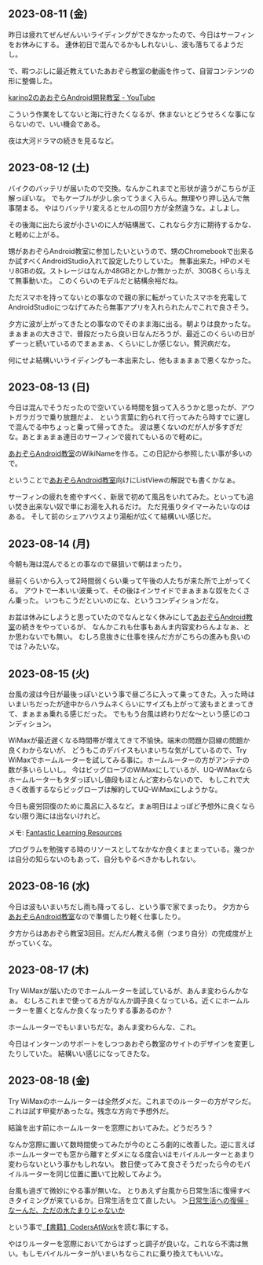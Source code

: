 ## 2023-08-11 (金)

昨日は疲れてぜんぜんいいライディングができなかったので、今日はサーフィンをお休みにする。
連休初日で混んでるかもしれないし、波も落ちてるようだし。

で、暇つぶしに最近教えていたあおぞら教室の動画を作って、自習コンテンツの形に整備した。

[karino2のあおぞらAndroid開発教室 - YouTube](https://www.youtube.com/playlist?list=PL3J_mLcl4YCdi2bLHtynt7Ohni1_NQJiF)

こういう作業をしてないと海に行きたくなるが、休まないとどうせろくな事にならないので、いい機会である。

夜は大河ドラマの続きを見るなど。

## 2023-08-12 (土)

バイクのバッテリが届いたので交換。なんかこれまでと形状が違うがこちらが正解っぽいな。
でもケーブルが少し余ってうまく入らん。無理やり押し込んで無事閉まる。
やはりバッテリ変えるとセルの回り方が全然違うな。よしよし。

その後海に出たら波が小さいのに人が結構居て、これなら夕方に期待するかな、と軽めに上がる。

甥があおぞらAndroid教室に参加したいというので、甥のChromebookで出来るか試すべくAndroidStudio入れて設定したりしていた。
無事出来た。HPのメモリ8GBの奴。ストレージはなんか48GBとかしか無かったが、30GBくらい与えて無事動いた。
このくらいのモデルだと結構余裕だね。

ただスマホを持ってないとの事なので親の家に転がっていたスマホを充電してAndroidStudioにつなげてみたら無事アプリを入れられたんでこれで良さそう。

夕方に波が上がってきたとの事なのでそのまま海に出る。朝よりは良かったな。
まぁまぁの大きさで、普段だったら良い日なんだろうが、最近このくらいの日がずーっと続いているのでまぁまぁ、くらいにしか感じない。贅沢病だな。

何にせよ結構いいライディングも一本出来たし、他もまぁまぁで悪くなかった。

## 2023-08-13 (日)

今日は混んでそうだったので空いている時間を狙って入ろうかと思ったが、アウトガラガラで乗り放題だよ、
という言葉に釣られて行ってみたら時すでに遅しで混んでる中ちょっと乗って帰ってきた。
波は悪くないのだが人が多すぎだな。あとまぁまぁ連日のサーフィンで疲れてもいるので軽めに。

[あおぞらAndroid教室](%E3%81%82%E3%81%8A%E3%81%9E%E3%82%89Android%E6%95%99%E5%AE%A4)のWikiNameを作る。この日記から参照したい事が多いので。

ということで[あおぞらAndroid教室](%E3%81%82%E3%81%8A%E3%81%9E%E3%82%89Android%E6%95%99%E5%AE%A4)向けにListViewの解説でも書くかなぁ。

サーフィンの疲れを癒やすべく、新居で初めて風呂をいれてみた。といっても追い焚き出来ない奴で単にお湯を入れるだけ。
ただ見張りタイマーみたいなのはある。
そして前のシェアハウスより湯船が広くて結構いい感じだ。

## 2023-08-14 (月)

今朝も海は混んでるとの事なので昼狙いで朝はまったり。

昼前くらいから入って2時間弱くらい乗って午後の人たちが来た所で上がってくる。
アウトで一本いい波乗って、その後はインサイドでまぁまぁな奴をたくさん乗った。
いつもこうだといいのにな、というコンディションだな。

お盆は休みにしようと思っていたのでなんとなく休みにして[あおぞらAndroid教室](%E3%81%82%E3%81%8A%E3%81%9E%E3%82%89Android%E6%95%99%E5%AE%A4)の続きをやっているが、
なんかこれも仕事もあんま内容変わらんよなぁ、とか思わないでも無い。
むしろ息抜きに仕事を挟んだ方がこちらの進みも良いのでは？みたいな。

## 2023-08-15 (火)

台風の波は今日が最後っぽいという事で昼ごろに入って乗ってきた。入った時はいまいちだったが途中からハラムネくらいにサイズも上がって波もまとまってきて、まぁまぁ乗れる感じだった。
でももう台風は終わりだな〜という感じのコンディション。

WiMaxが最近遅くなる時間帯が増えてきて不愉快。端末の問題か回線の問題か良くわからないが、
どうもこのデバイスもいまいちな気がしているので、Try WiMaxでホームルーターを試してみる事に。ホームルーターの方がアンテナの数が多いらしいし。
今はビッグローブのWiMaxにしているが、UQ-WiMaxならホームルーターもタダっぽいし値段もほとんど変わらないので、
もしこれで大きく改善するならビッグローブは解約してUQ-WiMaxにしようかな。

今日も疲労回復のために風呂に入るなど。まぁ明日はよっぽど予想外に良くならない限り海には出ないけれど。

メモ: [Fantastic Learning Resources](https://matklad.github.io/2023/08/06/fantastic-learning-resources.html)

プログラムを勉強する時のリソースとしてなかなか良くまとまっている。幾つかは自分の知らないのもあって、自分もやるべきかもしれない。

## 2023-08-16 (水)

今日は波もいまいちだし雨も降ってるし、という事で家でまったり。
夕方から[あおぞらAndroid教室](%E3%81%82%E3%81%8A%E3%81%9E%E3%82%89Android%E6%95%99%E5%AE%A4)なので準備したり軽く仕事したり。

夕方からはあおぞら教室3回目。だんだん教える側（つまり自分）の完成度が上がっていくな。

## 2023-08-17 (木)

Try WiMaxが届いたのでホームルーターを試しているが、あんま変わらんかなぁ。
むしろこれまで使ってる方がなんか調子良くなっている。近くにホームルーターを置くとなんか良くなったりする事あるのか？

ホームルーターでもいまいちだな。あんま変わらんな、これ。

今日はインターンのサポートをしつつあおぞら教室のサイトのデザインを変更したりしていた。
結構いい感じになってきたな。

## 2023-08-18 (金)

Try WiMaxのホームルーターは全然ダメだ。これまでのルーターの方がマシだ。これは試す甲斐があったな。残念な方向で予想外だ。

結論を出す前にホームルーターを窓際においてみた。どうだろう？

なんか窓際に置いて数時間使ってみたが今のところ劇的に改善した。逆に言えばホームルーターでも窓から離すとダメになる度合いはモバイルルーターとあまり変わらないという事かもしれない。
数日使ってみて良さそうだったら今のモバイルルーターを同じ位置に置いて比較してみよう。

台風も過ぎて微妙にやる事が無いな。
とりあえず台風から日常生活に復帰すべきタイミングが来ているか。日常生活を立て直したい。
＞[日常生活への復帰 - なーんだ、ただの水たまりじゃないか](https://karino2.github.io/2023/08/18/back_to_dailylife.html)

という事で[【書籍】CodersAtWork](%E3%80%90%E6%9B%B8%E7%B1%8D%E3%80%91CodersAtWork)を読む事にする。

やはりルーターを窓際においてからはずっと調子が良いな。これなら不満は無い。もしモバイルルーターがいまいちならこれに乗り換えてもいいな。